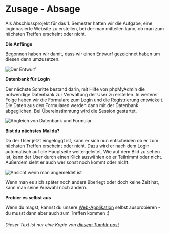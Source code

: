 # Zusage - Absage

Als Abschlussprojekt für das 1. Semester hatten wir die Aufgabe, eine loginbasierte Website zu erstellen, bei der man mitteilen kann, ob man zum nächsten Treffen erscheint oder nicht.

**Die Anfänge**

Begonnen haben wir damit, dass wir einen Entwurf gezeichnet haben um diesen dann umzusetzen.

![Der Entwurf](https://31.media.tumblr.com/8f21a2986ca914ea39319858a3846fa0/tumblr_inline_n0ky24IUvW1r6w5e9.jpg)

**Datenbank für Login**

Der nächste Schritte bestand darin, mit Hilfe von phpMyAdmin die notwendige Datenbank zur Verwaltung der User zu erstellen. In weiterer Folge haben wir die Formulare zum Login und die Registrierung entwickelt. Die Daten aus den Formularen werden dann mit der Datenbank abgeglichen.  Bei Übereinstimmung wird die Session gestartet.

![Abgleich von Datenbank und Formular](https://31.media.tumblr.com/8dc07d433344d34c80e79e9a9c1d5d71/tumblr_inline_n0kzbwyri51r6w5e9.png)

**Bist du nächstes Mal da?**

Da der User jetzt eingeloggt ist, kann er sich nun entscheiden ob er zum nächsten Treffen erscheint oder nicht. Dazu wird er nach dem Login automatisch auf die Hauptseite weitergeleitet. Wie auf dem Bild zu sehen ist, kann der User durch einen Klick auswählen ob er Teilnimmt oder nicht. Außerdem sieht er auch wer sonst noch kommt oder nicht. 

![Ansicht wenn man angemeldet ist](https://31.media.tumblr.com/52576c33b6e403105065c66596407440/tumblr_inline_n0l066rjQ31r6w5e9.png)

Wenn man es sich später noch anders überlegt oder doch keine Zeit hat, kann man seine Auswahl noch ändern.

**Probier es selbst aus**

Wenn du magst, kannst du unsere [Web-Applikation](http://zusabs.joeyundfelix.at/) selbst ausprobieren - du musst dann aber auch zum Treffen kommen :)


###### *Dieser Text ist nur eine Kopie von [diesem Tumblr post](http://joeyundfelix.tumblr.com/post/75802694418/zusage-absage)*
